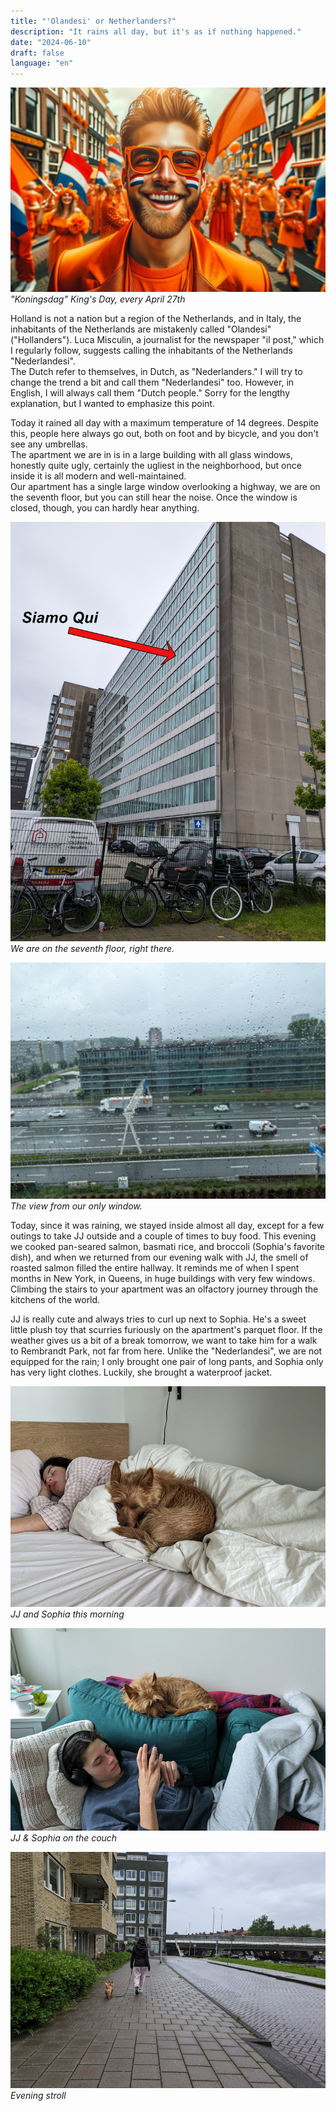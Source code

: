```yaml
---
title: "'Olandesi' or Netherlanders?"
description: "It rains all day, but it's as if nothing happened."
date: "2024-06-10"
draft: false
language: "en"
---
```


![A boy smiles during King's Day.](../../../../assets/images/post-5/pic-1.jpg)
_"Koningsdag" King's Day, every April 27th_

Holland is not a nation but a region of the Netherlands, and in Italy, the inhabitants of the Netherlands are mistakenly called "Olandesi" ("Hollanders"). Luca Misculin, a journalist for the newspaper "il post," which I regularly follow, suggests calling the inhabitants of the Netherlands "Nederlandesi".\
The Dutch refer to themselves, in Dutch, as "Nederlanders." I will try to change the trend a bit and call them "Nederlandesi" too. However, in English, I will always call them "Dutch people." Sorry for the lengthy explanation, but I wanted to emphasize this point.

Today it rained all day with a maximum temperature of 14 degrees. Despite this, people here always go out, both on foot and by bicycle, and you don't see any umbrellas.\
The apartment we are in is in a large building with all glass windows, honestly quite ugly, certainly the ugliest in the neighborhood, but once inside it is all modern and well-maintained.\
Our apartment has a single large window overlooking a highway, we are on the seventh floor, but you can still hear the noise. Once the window is closed, though, you can hardly hear anything.

![A big building with glass windows](../../../../assets/images/post-5/pic-2.jpg)
_We are on the seventh floor, right there._

![View of the highway.](../../../../assets/images/post-5/pic-3.jpg)
_The view from our only window._

Today, since it was raining, we stayed inside almost all day, except for a few outings to take JJ outside and a couple of times to buy food. This evening we cooked pan-seared salmon, basmati rice, and broccoli (Sophia's favorite dish), and when we returned from our evening walk with JJ, the smell of roasted salmon filled the entire hallway. It reminds me of when I spent months in New York, in Queens, in huge buildings with very few windows. Climbing the stairs to your apartment was an olfactory journey through the kitchens of the world.

JJ is really cute and always tries to curl up next to Sophia. He's a sweet little plush toy that scurries furiously on the apartment's parquet floor. If the weather gives us a bit of a break tomorrow, we want to take him for a walk to Rembrandt Park, not far from here. Unlike the "Nederlandesi", we are not equipped for the rain; I only brought one pair of long pants, and Sophia only has very light clothes. Luckily, she brought a waterproof jacket.

![Sophia sleeps next to JJ](../../../../assets/images/post-5/pic-4.jpg)
_JJ and Sophia this morning_

![Sophia on the couch with JJ](../../../../assets/images/post-5/pic-5.jpg)
_JJ & Sophia on the couch_

![Sophia walks with JJ](../../../../assets/images/post-5/pic-6.jpg)
_Evening stroll_
